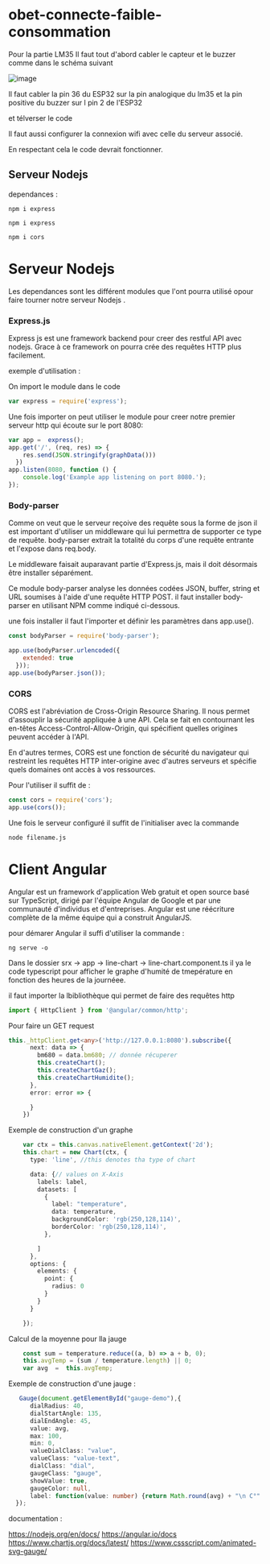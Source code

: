 # obet-connecte-faible-consommation
Pour la partie LM35
Il faut tout d'abord cabler le capteur et le buzzer comme dans le schéma suivant

![image](https://user-images.githubusercontent.com/75209363/192166924-470ccdf0-5e2e-42c0-9acb-7ad4d71e83cc.png)

Il faut cabler la pin 36 du ESP32 sur la pin analogique du lm35 et la pin positive du buzzer sur l pin 2 de l'ESP32

et télverser le code 

Il faut aussi configurer la connexion wifi avec celle du serveur associé.

En respectant cela le code devrait fonctionner.

## Serveur Nodejs

dependances :

```
npm i express

```

```
npm i express

```
```
npm i cors
```

# Serveur Nodejs

Les dependances sont les différent modules que l'ont pourra utilisé opour faire tourner notre serveur Nodejs .

### Express.js

Express js est une framework backend pour creer des restful API avec nodejs.  Grace à ce framework on pourra crée des requêtes HTTP plus facilement.

exemple d'utilisation   :

On import le module dans le code 

```js
var express = require('express');
```

Une fois importer on peut  utiliser le module pour creer notre premier serveur http  qui écoute sur le port 8080:

````js
var app =  express();
app.get('/', (req, res) => {
    res.send(JSON.stringify(graphData()))
  })
app.listen(8080, function () {
    console.log('Example app listening on port 8080.');
});
````

### Body-parser

Comme on veut que le serveur reçoive des  requête sous la forme de json il est important d'utiliser un middleware qui lui permettra de supporter ce type de requête. body-parser extrait la totalité du corps d'une requête entrante et l'expose dans req.body.

Le middleware faisait auparavant partie d'Express.js, mais il doit  désormais  être installer séparément.

Ce module body-parser analyse les données codées JSON, buffer, string et URL soumises à l'aide d'une requête HTTP POST. il faut installer body-parser en utilisant NPM comme indiqué ci-dessous.

une fois installer il faut l'importer et définir les paramètres dans app.use().

````js
const bodyParser = require('body-parser');

app.use(bodyParser.urlencoded({
    extended: true
  }));
app.use(bodyParser.json());

````

### CORS

CORS est l'abréviation de Cross-Origin Resource Sharing. Il nous permet d'assouplir la sécurité appliquée à une API. Cela se fait en contournant les en-têtes Access-Control-Allow-Origin, qui spécifient quelles origines peuvent accéder à l'API.

En d'autres termes, CORS est une fonction de sécurité du navigateur qui restreint les requêtes HTTP inter-origine avec d'autres serveurs et spécifie quels domaines ont accès à vos ressources.

Pour l'utiliser il suffit de   :

```js 
const cors = require('cors');
app.use(cors());

```

Une fois le serveur configuré il suffit de l'initialiser avec la commande 

``` 
node filename.js 
```

# Client Angular 

Angular est un framework d'application Web gratuit et open source basé sur TypeScript, dirigé par l'équipe Angular de Google et par une communauté d'individus et d'entreprises. Angular est une réécriture complète de la même équipe qui a construit AngularJS.

pour démarer Angular il suffi d'utiliser la commande :

```
ng serve -o
```


Dans le dossier srx ->  app -> line-chart -> line-chart.component.ts  il ya le code typescript pour afficher le graphe d'humité de tmepérature  en fonction des heures de la journéee.

il faut importer la lbibliothèque qui permet de faire des requêtes http 

```ts
import { HttpClient } from '@angular/common/http';
```

Pour faire un GET request  

```ts
this._httpClient.get<any>('http://127.0.0.1:8080').subscribe({
      next: data => {
        bm680 = data.bm680; // donnée récuperer
        this.createChart();
        this.createChartGaz();
        this.createChartHumidite();
      },
      error: error => {

      }
    })

```



Exemple de construction d'un graphe


```ts
    var ctx = this.canvas.nativeElement.getContext('2d');
    this.chart = new Chart(ctx, {
      type: 'line', //this denotes tha type of chart

      data: {// values on X-Axis
        labels: label,
        datasets: [
          {
            label: "temperature",
            data: temperature,
            backgroundColor: 'rgb(250,128,114)',
            borderColor: 'rgb(250,128,114)',
          },

        ]
      },
      options: {
        elements: {
          point: {
            radius: 0
          }
        }
      }

    });
```

Calcul de la moyenne  pour lla jauge
```ts
    const sum = temperature.reduce((a, b) => a + b, 0);
    this.avgTemp = (sum / temperature.length) || 0;
    var avg  =  this.avgTemp;
```

Exemple de construction  d'une jauge   :

```ts
   Gauge(document.getElementById("gauge-demo"),{
      dialRadius: 40,
      dialStartAngle: 135,
      dialEndAngle: 45,
      value: avg,
      max: 100,
      min: 0,
      valueDialClass: "value",
      valueClass: "value-text",
      dialClass: "dial",
      gaugeClass: "gauge",
      showValue: true,
      gaugeColor: null,
      label: function(value: number) {return Math.round(avg) + "\n C°" ;} // returns a string label that will be rendered in the center
  });
```
documentation :

https://nodejs.org/en/docs/
https://angular.io/docs
https://www.chartjs.org/docs/latest/
https://www.cssscript.com/animated-svg-gauge/




